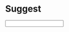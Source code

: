 # Suggest

<div class="bs-example">
    <div class="content">
        <input bx-name="components/suggest" class="form-control">
    </div>
</div>

<script>
    require(['brix/loader', 'mock'], function(Loader, Mock) {
        Mock.Random.extend({
            hanzi: function(min, max) {
                var len,
                    result = [];

                if (arguments.length === 0) len = this.natural(3, 7)
                if (arguments.length === 1) len = max = min
                if (arguments.length === 2) {
                    min = parseInt(min, 10)
                    max = parseInt(max, 10)
                    len = this.natural(min, max)
                }

                for (var i = 0; i < len; i++) {
                    result.push(
                        /* jshint -W061 */
                        eval(
                            '"\\u' +
                            (Math.round(Math.random() * 20901) + 19968).toString(16) +
                            '"'
                        )
                    )
                }
                return result.join('')
            }
        })
        Loader.boot(function() {
            var data = Mock.mock({
                'list|5-10': ['@NAME', '@NATURAL', '@HANZI']
            }).list

            var suggest = Loader.query('components/suggest')
            suggest.on('change.suggest.input', function(event, value) {
                suggest.data(
                    _.filter(data, function(item, index){
                        return ('' + item).toLowerCase().indexOf(value.toLowerCase()) !== -1
                    })
                )
            })
        })
    })
</script>